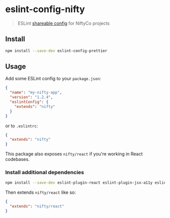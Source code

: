 # eslint-config-nifty

> ESLint [shareable config](http://eslint.org/docs/developer-guide/shareable-configs.html) for NiftyCo projects

## Install

```sh
npm install --save-dev eslint-config-prettier
```

## Usage

Add some ESLint config to your `package.json`:

```json
{
  "name": "my-nifty-app",
  "version": "1.2.4",
  "eslintConfig": {
    "extends": "nifty"
  }
}
```

or to `.eslintrc`:

```json
{
  "extends": "nifty"
}
```

This package also exposes `nifty/react` if you're working in React codebases.

### Install additional dependencies

```sh
npm install --save-dev eslint-plugin-react eslint-plugin-jsx-a11y eslint-plugin-react-hooks
```

Then extends `nifty/react` like so:

```json
{
  "extends": "nifty/react"
}
```
